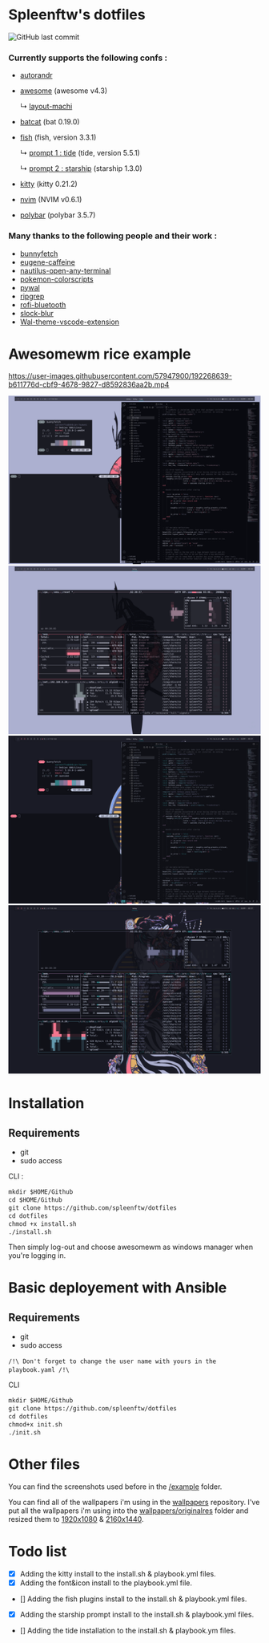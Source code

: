 # Spleenftw's dotfiles

![GitHub last commit](https://img.shields.io/github/last-commit/spleenftw/dotfiles)

### Currently supports the following confs :
- [autorandr](https://github.com/phillipberndt/autorandr) 
- [awesome](https://github.com/awesomeWM/awesome) (awesome v4.3)

    ↳ [layout-machi](https://github.com/xinhaoyuan/layout-machi)
- [batcat](https://github.com/sharkdp/bat) (bat 0.19.0)
- [fish](https://github.com/fish-shell/fish-shell) (fish, version 3.3.1)
  
    ↳ [prompt 1 : tide](https://github.com/IlanCosman/tide) (tide, version 5.5.1)

    ↳ [prompt 2 : starship](https://github.com/starship/starship) (starship 1.3.0)
- [kitty](https://sw.kovidgoyal.net/kitty/) (kitty 0.21.2)
- [nvim](https://github.com/neovim/neovim) (NVIM v0.6.1)
- [polybar](https://github.com/polybar/polybar) (polybar 3.5.7)

  
### Many thanks to the following people and their work :


- [bunnyfetch](https://github.com/Rosettea/bunnyfetch)
- [eugene-caffeine](https://github.com/eugenecormier/eugene-caffeine)
- [nautilus-open-any-terminal](https://github.com/Stunkymonkey/nautilus-open-any-terminal)
- [pokemon-colorscripts](https://gitlab.com/phoneybadger/pokemon-colorscripts)
- [pywal](https://github.com/sonjiku/pywal)
- [ripgrep](https://github.com/BurntSushi/ripgrep)
- [rofi-bluetooth](https://github.com/nickclyde/rofi-bluetooth)
- [slock-blur](https://github.com/aario/slock-blur)
- [Wal-theme-vscode-extension](https://marketplace.visualstudio.com/items?itemName=dlasagno.wal-theme)


# Awesomewm rice example



https://user-images.githubusercontent.com/57947900/192268639-b611776d-cbf9-4678-9827-d8592836aa2b.mp4

![image](example/Screenshot_220926_023049.png)
![image](example/Screenshot_220926_023055.png)
![image](example/Screenshot_220926_023125.png)
![image](example/Screenshot_220926_023129.png)

# Installation 
## Requirements 

- git 
- sudo access

CLI : 

```
mkdir $HOME/Github
cd $HOME/Github
git clone https://github.com/spleenftw/dotfiles
cd dotfiles
chmod +x install.sh
./install.sh
```

Then simply log-out and choose awesomewm as windows manager when you're logging in.

# Basic deployement with Ansible
## Requirements
- git
- sudo access

``/!\ Don't forget to change the user name with yours in the playbook.yaml /!\``

CLI 
```
mkdir $HOME/Github
git clone https://github.com/spleenftw/dotfiles
cd dotfiles
chmod+x init.sh
./init.sh
```


# Other files 
You can find the screenshots used before in the [/example](https://github.com/Spleenftw/dotfiles/tree/main/example) folder.

You can find all of the wallpapers i'm using in the [wallpapers](https://github.com/Spleenftw/wallpapers) repository. I've put all the wallpapers i'm using into the [wallpapers/originalres](https://github.com/Spleenftw/wallpapers/tree/main/originalres) folder and resized them to [1920x1080](https://github.com/Spleenftw/wallpapers/tree/main/1920x1080) & [2160x1440](https://github.com/Spleenftw/wallpapers/tree/main/2160x1440). 


# Todo list

- [x] Adding the kitty install to the install.sh & playbook.yml files.
- [x] Adding the font&icon install to the playbook.yml file.
- [] Adding the fish plugins install to the install.sh & playbook.yml files.
- [x] Adding the starship prompt install to the install.sh & playbook.yml files.
- [] Adding the tide installation to the install.sh & playbook.ym files.
